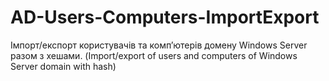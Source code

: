 # AD-Users-Computers-ImportExport
Імпорт/експорт користувачів та комп’ютерів домену Windows Server разом з хешами. (Import/export of users and computers of Windows Server domain with hash)
